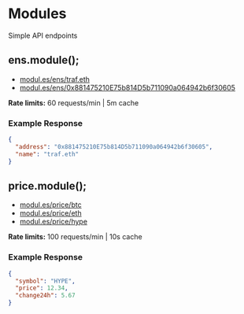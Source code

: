 # Modules
Simple API endpoints

## ens.module();

- [modul.es/ens/traf.eth](https://modul.es/ens/traf.eth)
- [modul.es/ens/0x881475210E75b814D5b711090a064942b6f30605](https://modul.es/ens/0x881475210E75b814D5b711090a064942b6f30605)

**Rate limits:** 60 requests/min | 5m cache

### Example Response
```json
{
  "address": "0x881475210E75b814D5b711090a064942b6f30605",
  "name": "traf.eth"
}
```

## price.module();

- [modul.es/price/btc](https://modul.es/price/btc)
- [modul.es/price/eth](https://modul.es/price/eth)
- [modul.es/price/hype](https://modul.es/price/hype)

**Rate limits:** 100 requests/min | 10s cache

### Example Response
```json
{
  "symbol": "HYPE",
  "price": 12.34,
  "change24h": 5.67
}
```